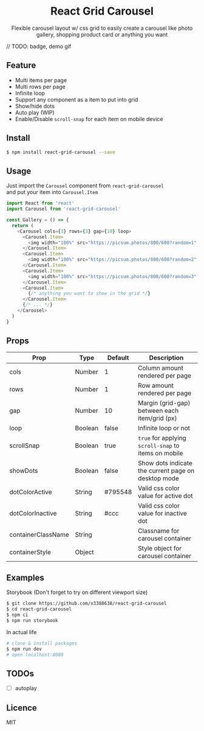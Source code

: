 <h1 style="text-align:center">React Grid Carousel</h1>
<p style="text-align:center">Flexible carousel layout w/ css grid to easily create a carousel like photo gallery, shopping product card or anything you want</p>

// TODO: badge, demo gif

## Feature

- Multi items per page
- Multi rows per page
- Infinite loop
- Support any component as a item to put into grid
- Show/hide dots
- Auto play (WIP)
- Enable/Disable `scroll-snap` for each item on mobile device

## Install

```bash
$ npm install react-grid-carousel --save
```

## Usage

Just import the `Carousel` component from `react-grid-carousel`  
and put your item into `Carousel.Item`

```javascript
import React from 'react'
import Carousel from 'react-grid-carousel'

const Gallery = () => {
  return (
    <Carousel cols={3} rows={3} gap={10} loop>
      <Carousel.Item>
        <img width="100%" src="https://picsum.photos/800/600?random=1" />
      </Carousel.Item>
      <Carousel.Item>
        <img width="100%" src="https://picsum.photos/800/600?random=2" />
      </Carousel.Item>
      <Carousel.Item>
        <img width="100%" src="https://picsum.photos/800/600?random=3" />
      </Carousel.Item>
      <Carousel.Item>
        {/* anything you want to show in the grid */}
      </Carousel.Item>
      {/* ... */}
    </Carousel>
  )
}
```

## Props

| Prop               | Type    | Default | Description                                          |
| ------------------ | ------- | ------- | ---------------------------------------------------- |
| cols               | Number  | 1       | Column amount rendered per page                      |
| rows               | Number  | 1       | Row amount rendered per page                         |
| gap                | Number  | 10      | Margin (grid-gap) between each item/grid (px)        |
| loop               | Boolean | false   | Infinite loop or not                                 |
| scrollSnap         | Boolean | true    | `true` for applying `scroll-snap` to items on mobile |
| showDots           | Boolean | false   | Show dots indicate the current page on desktop mode  |
| dotColorActive     | String  | #795548 | Valid css color value for active dot                 |
| dotColorInactive   | String  | #ccc    | Valid css color value for inactive dot               |
| containerClassName | String  |         | Classname for carousel container                     |
| containerStyle     | Object  |         | Style object for carousel container                  |

## Examples

Storybook (Don't forget to try on different viewport size)

```bash
$ git clone https://github.com/x3388638/react-grid-carousel
$ cd react-grid-carousel
$ npm ci
$ npm run storybook
```

In actual life

```bash
# clone & install packages
$ npm run dev
# open localhost:8080
```

## TODOs

- [ ] autoplay

## Licence

MIT
